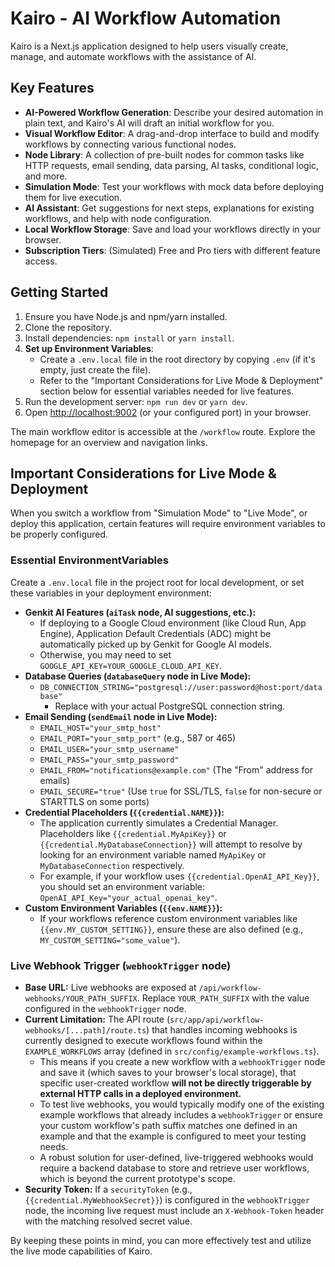 
# Kairo - AI Workflow Automation

Kairo is a Next.js application designed to help users visually create, manage, and automate workflows with the assistance of AI.

## Key Features

*   **AI-Powered Workflow Generation**: Describe your desired automation in plain text, and Kairo's AI will draft an initial workflow for you.
*   **Visual Workflow Editor**: A drag-and-drop interface to build and modify workflows by connecting various functional nodes.
*   **Node Library**: A collection of pre-built nodes for common tasks like HTTP requests, email sending, data parsing, AI tasks, conditional logic, and more.
*   **Simulation Mode**: Test your workflows with mock data before deploying them for live execution.
*   **AI Assistant**: Get suggestions for next steps, explanations for existing workflows, and help with node configuration.
*   **Local Workflow Storage**: Save and load your workflows directly in your browser.
*   **Subscription Tiers**: (Simulated) Free and Pro tiers with different feature access.

## Getting Started

1.  Ensure you have Node.js and npm/yarn installed.
2.  Clone the repository.
3.  Install dependencies: `npm install` or `yarn install`.
4.  **Set up Environment Variables**:
    *   Create a `.env.local` file in the root directory by copying `.env` (if it's empty, just create the file).
    *   Refer to the "Important Considerations for Live Mode & Deployment" section below for essential variables needed for live features.
5.  Run the development server: `npm run dev` or `yarn dev`.
6.  Open [http://localhost:9002](http://localhost:9002) (or your configured port) in your browser.

The main workflow editor is accessible at the `/workflow` route. Explore the homepage for an overview and navigation links.

## Important Considerations for Live Mode & Deployment

When you switch a workflow from "Simulation Mode" to "Live Mode", or deploy this application, certain features will require environment variables to be properly configured.

### Essential EnvironmentVariables

Create a `.env.local` file in the project root for local development, or set these variables in your deployment environment:

*   **Genkit AI Features (`aiTask` node, AI suggestions, etc.):**
    *   If deploying to a Google Cloud environment (like Cloud Run, App Engine), Application Default Credentials (ADC) might be automatically picked up by Genkit for Google AI models.
    *   Otherwise, you may need to set `GOOGLE_API_KEY=YOUR_GOOGLE_CLOUD_API_KEY`.
*   **Database Queries (`databaseQuery` node in Live Mode):**
    *   `DB_CONNECTION_STRING="postgresql://user:password@host:port/database"`
        *   Replace with your actual PostgreSQL connection string.
*   **Email Sending (`sendEmail` node in Live Mode):**
    *   `EMAIL_HOST="your_smtp_host"`
    *   `EMAIL_PORT="your_smtp_port"` (e.g., 587 or 465)
    *   `EMAIL_USER="your_smtp_username"`
    *   `EMAIL_PASS="your_smtp_password"`
    *   `EMAIL_FROM="notifications@example.com"` (The "From" address for emails)
    *   `EMAIL_SECURE="true"` (Use `true` for SSL/TLS, `false` for non-secure or STARTTLS on some ports)
*   **Credential Placeholders (`{{credential.NAME}}`):**
    *   The application currently simulates a Credential Manager. Placeholders like `{{credential.MyApiKey}}` or `{{credential.MyDatabaseConnection}}` will attempt to resolve by looking for an environment variable named `MyApiKey` or `MyDatabaseConnection` respectively.
    *   For example, if your workflow uses `{{credential.OpenAI_API_Key}}`, you should set an environment variable: `OpenAI_API_Key="your_actual_openai_key"`.
*   **Custom Environment Variables (`{{env.NAME}}`):**
    *   If your workflows reference custom environment variables like `{{env.MY_CUSTOM_SETTING}}`, ensure these are also defined (e.g., `MY_CUSTOM_SETTING="some_value"`).

### Live Webhook Trigger (`webhookTrigger` node)

*   **Base URL:** Live webhooks are exposed at `/api/workflow-webhooks/YOUR_PATH_SUFFIX`. Replace `YOUR_PATH_SUFFIX` with the value configured in the `webhookTrigger` node.
*   **Current Limitation:** The API route (`src/app/api/workflow-webhooks/[...path]/route.ts`) that handles incoming webhooks is currently designed to execute workflows found within the `EXAMPLE_WORKFLOWS` array (defined in `src/config/example-workflows.ts`).
    *   This means if you create a new workflow with a `webhookTrigger` node and save it (which saves to your browser's local storage), that specific user-created workflow **will not be directly triggerable by external HTTP calls in a deployed environment.**
    *   To test live webhooks, you would typically modify one of the existing example workflows that already includes a `webhookTrigger` or ensure your custom workflow's path suffix matches one defined in an example and that the example is configured to meet your testing needs.
    *   A robust solution for user-defined, live-triggered webhooks would require a backend database to store and retrieve user workflows, which is beyond the current prototype's scope.
*   **Security Token:** If a `securityToken` (e.g., `{{credential.MyWebhookSecret}}`) is configured in the `webhookTrigger` node, the incoming live request must include an `X-Webhook-Token` header with the matching resolved secret value.

By keeping these points in mind, you can more effectively test and utilize the live mode capabilities of Kairo.
```
